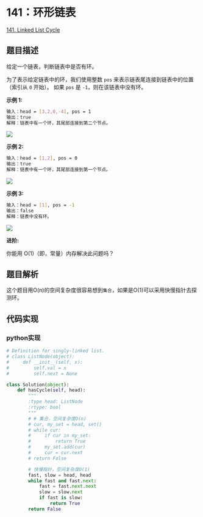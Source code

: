 # 141：环形链表

[141. Linked List Cycle](https://leetcode.com/problems/linked-list-cycle/)

## 题目描述

给定一个链表，判断链表中是否有环。

为了表示给定链表中的环，我们使用整数 `pos` 来表示链表尾连接到链表中的位置（索引从 `0` 开始）。 如果 `pos` 是 `-1`，则在该链表中没有环。

**示例 1:**

```sh
输入：head = [3,2,0,-4], pos = 1
输出：true
解释：链表中有一个环，其尾部连接到第二个节点。
```

![](https://assets.leetcode.com/uploads/2018/12/07/circularlinkedlist.png)

**示例 2:**

```sh
输入：head = [1,2], pos = 0
输出：true
解释：链表中有一个环，其尾部连接到第一个节点。
```

![](https://assets.leetcode.com/uploads/2018/12/07/circularlinkedlist_test2.png)

**示例 3:**

```sh
输入：head = [1], pos = -1
输出：false
解释：链表中没有环。
```

![](https://assets.leetcode.com/uploads/2018/12/07/circularlinkedlist_test3.png)

**进阶:**

你能用 O(1)（即，常量）内存解决此问题吗？

## 题目解析

这个题目用O(n)的空间复杂度很容易想到`集合`，如果是O(1)可以采用快慢指针去探测环。

## 代码实现

### python实现

```py
# Definition for singly-linked list.
# class ListNode(object):
#     def __init__(self, x):
#         self.val = x
#         self.next = None

class Solution(object):
    def hasCycle(self, head):
        """
        :type head: ListNode
        :rtype: bool
        """
        # # 集合，空间复杂度O(n)
        # cur, my_set = head, set()
        # while cur:
        #     if cur in my_set:
        #         return True
        #     my_set.add(cur)
        #     cur = cur.next
        # return False

        # 快慢指针，空间复杂度O(1)
        fast, slow = head, head
        while fast and fast.next:
            fast = fast.next.next
            slow = slow.next
            if fast is slow:
                return True
        return False

```
